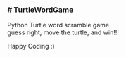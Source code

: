 <h3># TurtleWordGame</h3>
<P>
  Python Turtle word scramble game<br>
  guess right, move the turtle, and win!!! 
</p>
Happy Coding :)
